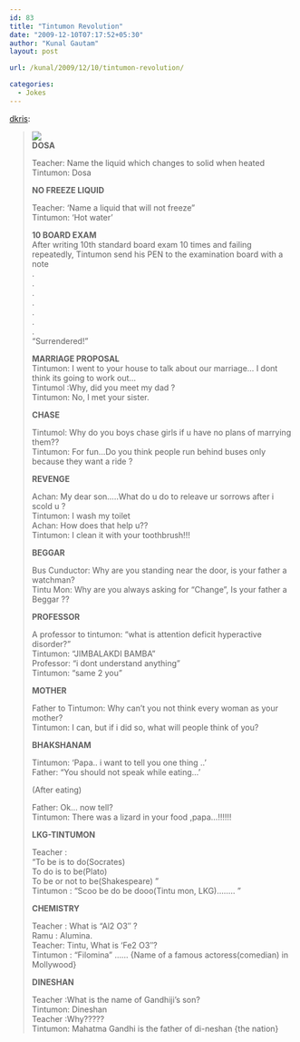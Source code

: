 ```yaml
---
id: 83
title: "Tintumon Revolution"
date: "2009-12-10T07:17:52+05:30"
author: "Kunal Gautam"
layout: post

url: /kunal/2009/12/10/tintumon-revolution/

categories:
  - Jokes
---
```


[dkris](http://dkris.tumblr.com/post/277227548/tintumon-revolution):

> ![](/post/83/tintumon.jpg)  
> **DOSA**
>
> Teacher: Name the liquid which changes to solid when heated  
> Tintumon: Dosa
>
> **NO FREEZE LIQUID**
>
> Teacher: ‘Name a liquid that will not freeze”  
> Tintumon: ‘Hot water’
>
> **10 BOARD EXAM**  
> After writing 10th standard board exam 10 times and failing repeatedly, Tintumon send his PEN to the examination board with a note  
> .  
> .  
> .  
> .  
> .  
> .  
> .  
> “Surrendered!”
>
> **MARRIAGE PROPOSAL**  
> Tintumon: I went to your house to talk about our marriage… I dont think its going to work out…  
> Tintumol :Why, did you meet my dad ?  
> Tintumon: No, I met your sister.
>
> **CHASE**
>
> Tintumol: Why do you boys chase girls if u have no plans of marrying them??  
> Tintumon: For fun…Do you think people run behind buses only because they want a ride ?
>
> **REVENGE**
>
> Achan: My dear son…..What do u do to releave ur sorrows after i scold u ?  
> Tintumon: I wash my toilet  
> Achan: How does that help u??  
> Tintumon: I clean it with your toothbrush!!!
>
> **BEGGAR**
>
> Bus Cunductor: Why are you standing near the door, is your father a watchman?  
> Tintu Mon: Why are you always asking for “Change”, Is your father a Beggar ??
>
> **PROFESSOR**
>
> A professor to tintumon: “what is attention deficit hyperactive disorder?”  
> Tintumon: “JIMBALAKDI BAMBA”  
> Professor: “i dont understand anything”  
> Tintumon: “same 2 you”
>
> **MOTHER**
>
> Father to Tintumon: Why can’t you not think every woman as your mother?  
> Tintumon: I can, but if i did so, what will people think of you?
>
> **BHAKSHANAM**
>
> Tintumon: ‘Papa.. i want to tell you one thing ..’  
> Father: “You should not speak while eating…’
>
> (After eating)
>
> Father: Ok… now tell?  
> Tintumon: There was a lizard in your food ,papa…!!!!!!
>
> **LKG-TINTUMON**
>
> Teacher :  
> “To be is to do(Socrates)  
> To do is to be(Plato)  
> To be or not to be(Shakespeare) ”  
> Tintumon : “Scoo be do be dooo(Tintu mon, LKG)…….. ”
>
> **CHEMISTRY**
>
> Teacher : What is “Al2 O3″ ?  
> Ramu : Alumina.  
> Teacher: Tintu, What is ‘Fe2 O3″?  
> Tintumon : “Filomina” …… {Name of a famous actoress(comedian) in Mollywood}
>
> **DINESHAN**
>
> Teacher :What is the name of Gandhiji’s son?  
> Tintumon: Dineshan  
> Teacher :Why?????  
> Tintumon: Mahatma Gandhi is the father of di-neshan {the nation}
